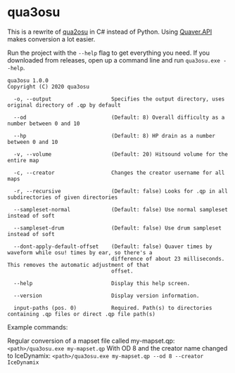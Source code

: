 # qua3osu

This is a rewrite of [qua2osu](https://github.com/IceDynamix/qua2osu) in C#
instead of Python. Using [Quaver.API](https://github.com/Quaver/Quaver.API)
makes conversion a lot easier.

Run the project with the `--help` flag to get everything you need. If you
downloaded from releases, open up a command line and run `qua3osu.exe --help`.

```
qua3osu 1.0.0
Copyright (C) 2020 qua3osu

  -o, --output                   Specifies the output directory, uses original directory of .qp by default

  --od                           (Default: 8) Overall difficulty as a number between 0 and 10

  --hp                           (Default: 8) HP drain as a number between 0 and 10

  -v, --volume                   (Default: 20) Hitsound volume for the entire map

  -c, --creator                  Changes the creator username for all maps

  -r, --recursive                (Default: false) Looks for .qp in all subdirectories of given directories

  --sampleset-normal             (Default: false) Use normal sampleset instead of soft

  --sampleset-drum               (Default: false) Use drum sampleset instead of soft

  --dont-apply-default-offset    (Default: false) Quaver times by waveform while osu! times by ear, so there's a
                                 difference of about 23 milliseconds. This removes the automatic adjustment of that
                                 offset.

  --help                         Display this help screen.

  --version                      Display version information.

  input-paths (pos. 0)           Required. Path(s) to directories containing .qp files or direct .qp file path(s)
```

Example commands:

Regular conversion of a mapset file called my-mapset.qp: `<path>/qua3osu.exe my-mapset.qp`
With OD 8 and the creator name changed to IceDynamix: `<path>/qua3osu.exe my-mapset.qp --od 8 --creator IceDynamix`
